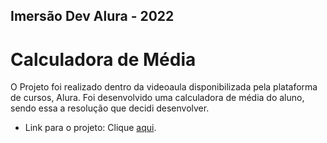 ## Imersão Dev Alura - 2022

# Calculadora de Média 

O Projeto foi realizado dentro da videoaula disponibilizada pela plataforma de cursos, Alura.
Foi desenvolvido uma calculadora de média do aluno, sendo essa a resolução que decidi desenvolver.

- Link para o projeto: Clique [aqui](https://julio-caria.github.io/Calculadora-de-Media/).
